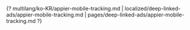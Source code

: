 {? multilang/ko-KR/appier-mobile-tracking.md | localized/deep-linked-ads/appier-mobile-tracking.md | pages/deep-linked-ads/appier-mobile-tracking.md ?}
